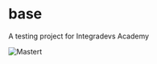 # base
A testing project for Integradevs Academy

![Mastert](https://github.com/MatiasGonzalezRomeroAcademy/base/workflows/master-build/badge.svg)
